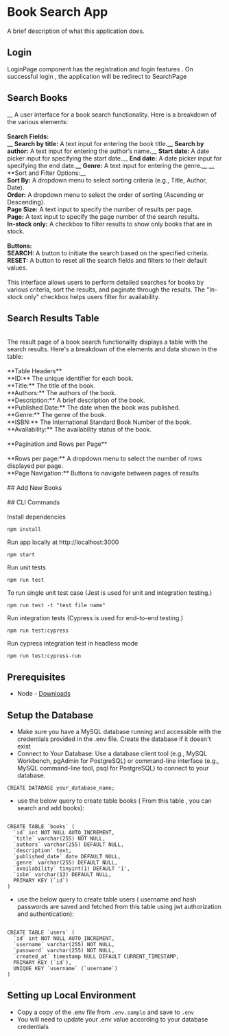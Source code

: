 # Book Search App

A brief description of what this application does.

## Login

LoginPage component has the registration and login features . On successful login , the application will be redirect to SearchPage 
<br />
## Search Books
__
A user interface for a book search functionality. Here is a breakdown of the various elements:<br />
<br />
**Search Fields:**<br />
__
**Search by title:** A text input for entering the book title.__
**Search by author:** A text input for entering the author’s name.__
**Start date:** A date picker input for specifying the start date.__
**End date:** A date picker input for specifying the end date.__
**Genre:** A text input for entering the genre.__
__
**Sort and Filter Options:__
<br />
**Sort By:** A dropdown menu to select sorting criteria (e.g., Title, Author, Date).<br />
**Order:** A dropdown menu to select the order of sorting (Ascending or Descending).<br />
**Page Size:** A text input to specify the number of results per page.<br />
**Page:** A text input to specify the page number of the search results.<br />
**In-stock only:** A checkbox to filter results to show only books that are in stock.<br />
<br />
**Buttons:**
<br />
**SEARCH:** A button to initiate the search based on the specified criteria.<br />
**RESET:** A button to reset all the search fields and filters to their default values.<br />
<br />
This interface allows users to perform detailed searches for books by various criteria, sort the results, and paginate through the results. The "In-stock only" checkbox helps users filter for availability.
<br />
## Search Results Table<br />
<br />
The result page of a book search functionality displays a table with the search results. Here's a breakdown of the elements and data shown in the table:<br />
<br />
**Table Headers**
<br />
**ID:** The unique identifier for each book.<br />
**Title:** The title of the book.<br />
**Authors:** The authors of the book.<br />
**Description:** A brief description of the book.<br />
**Published Date:** The date when the book was published.<br />
**Genre:** The genre of the book.<br />
**ISBN:** The International Standard Book Number of the book.<br />
**Availability:** The availability status of the book.<br />
<br />
**Pagination and Rows per Page**<br />
<br />
**Rows per page:** A dropdown menu to select the number of rows displayed per page. <br />
**Page Navigation:** Buttons to navigate between pages of results<br />
<br />
## Add New Books<br />
<br />
## CLI Commands<br />
<br />
Install dependencies

```
npm install
```
Run app locally at http://localhost:3000

```
npm start
```

Run unit tests

```
npm run test
```

To run single unit test case (Jest is used for unit and integration testing.)

```
npm run test -t "test file name"
```

Run integration tests (Cypress is used for end-to-end testing.)

```
npm run test:cypress
```

Run cypress integration test in headless mode

```
npm run test:cypress-run
```

## Prerequisites

- Node - [Downloads](https://nodejs.org/en/download/)

## Setup the Database

- Make sure you have a MySQL database running and accessible with the credentials provided in the .env file. Create the database if it doesn't exist
- Connect to Your Database:
 Use a database client tool (e.g., MySQL Workbench, pgAdmin for PostgreSQL) or command-line interface (e.g., MySQL command-line tool, psql for PostgreSQL) to connect to your database.

```
CREATE DATABASE your_database_name;
```

- use the below query to create table books ( From this table , you can search and add books):

```

CREATE TABLE `books` (
  `id` int NOT NULL AUTO_INCREMENT,
  `title` varchar(255) NOT NULL,
  `authors` varchar(255) DEFAULT NULL,
  `description` text,
  `published_date` date DEFAULT NULL,
  `genre` varchar(255) DEFAULT NULL,
  `availability` tinyint(1) DEFAULT '1',
  `isbn` varchar(13) DEFAULT NULL,
  PRIMARY KEY (`id`)
) 

```

- use the below query to create table users ( username and hash passwords are saved and fetched from this table using jwt authorization and authentication):

```

CREATE TABLE `users` (
  `id` int NOT NULL AUTO_INCREMENT,
  `username` varchar(255) NOT NULL,
  `password` varchar(255) NOT NULL,
  `created_at` timestamp NULL DEFAULT CURRENT_TIMESTAMP,
  PRIMARY KEY (`id`),
  UNIQUE KEY `username` (`username`)
)

```

## Setting up Local Environment

- Copy a copy of the .env file from `.env.sample` and save to `.env` 
- You will need to update your .env value according to your database credentials
